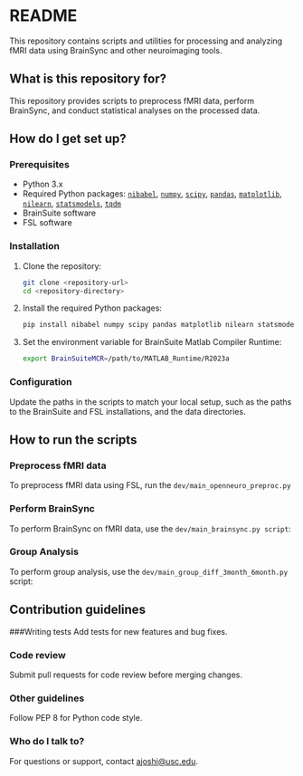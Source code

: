 # README #

This repository contains scripts and utilities for processing and analyzing fMRI data using BrainSync and other neuroimaging tools.

## What is this repository for?

This repository provides scripts to preprocess fMRI data, perform BrainSync, and conduct statistical analyses on the processed data.

## How do I get set up?

### Prerequisites

- Python 3.x
- Required Python packages: [`nibabel`](/home/ajoshi/my_venv/lib/python3.11/site-packages/nibabel/__init__.py ), [`numpy`](/home/ajoshi/my_venv/lib/python3.11/site-packages/numpy/__init__.py ), [`scipy`](/home/ajoshi/my_venv/lib/python3.11/site-packages/scipy/__init__.py ), [`pandas`](/home/ajoshi/my_venv/lib/python3.11/site-packages/pandas/__init__.py ), [`matplotlib`](/home/ajoshi/my_venv/lib/python3.11/site-packages/matplotlib/__init__.py ), [`nilearn`](/home/ajoshi/my_venv/lib/python3.11/site-packages/nilearn/__init__.py ), [`statsmodels`](/home/ajoshi/my_venv/lib/python3.11/site-packages/statsmodels/__init__.py ), [`tqdm`](/home/ajoshi/my_venv/lib/python3.11/site-packages/tqdm/__init__.py )
- BrainSuite software
- FSL software

### Installation

1. Clone the repository:
    ```sh
    git clone <repository-url>
    cd <repository-directory>
    ```

2. Install the required Python packages:
    ```sh
    pip install nibabel numpy scipy pandas matplotlib nilearn statsmodels tqdm
    ```

3. Set the environment variable for BrainSuite Matlab Compiler Runtime:
    ```sh
    export BrainSuiteMCR=/path/to/MATLAB_Runtime/R2023a
    ```

### Configuration

Update the paths in the scripts to match your local setup, such as the paths to the BrainSuite and FSL installations, and the data directories.

## How to run the scripts

### Preprocess fMRI data

To preprocess fMRI data using FSL, run the ```dev/main_openneuro_preproc.py```


### Perform BrainSync
To perform BrainSync on fMRI data, use the ```dev/main_brainsync.py script```:

### Group Analysis
To perform group analysis, use the ```dev/main_group_diff_3month_6month.py``` script:

## Contribution guidelines
###Writing tests
Add tests for new features and bug fixes.

### Code review
Submit pull requests for code review before merging changes.

### Other guidelines
Follow PEP 8 for Python code style.

### Who do I talk to?
For questions or support, contact ajoshi@usc.edu.



 
